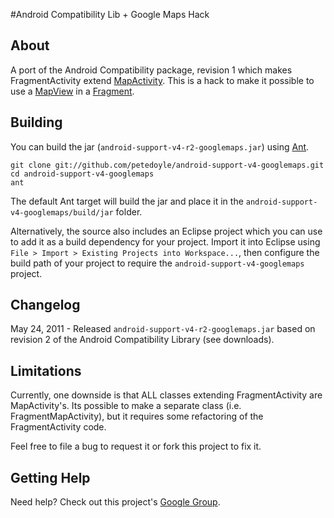 #Android Compatibility Lib + Google Maps Hack
## About
A port of the Android Compatibility package, revision 1 which makes FragmentActivity extend [MapActivity](http://code.google.com/android/add-ons/google-apis/reference/index.html?com/google/android/maps/MapActivity.html).  This is a hack to make it possible to use a [MapView](http://code.google.com/android/add-ons/google-apis/reference/index.html?com/google/android/maps/MapView.html) in a [Fragment](http://developer.android.com/reference/android/app/Fragment.html).

## Building
You can build the jar (`android-support-v4-r2-googlemaps.jar`) using [Ant](http://ant.apache.org).

    git clone git://github.com/petedoyle/android-support-v4-googlemaps.git
    cd android-support-v4-googlemaps
    ant

The default Ant target will build the jar and place it in the `android-support-v4-googlemaps/build/jar` folder.

Alternatively, the source also includes an Eclipse project which you can use to add it as a build dependency for your project.  Import it into Eclipse using `File > Import > Existing Projects into Workspace...`, then configure the build path of your project to require the `android-support-v4-googlemaps` project.

## Changelog
May 24, 2011 - Released `android-support-v4-r2-googlemaps.jar` based on revision 2 of the Android Compatibility Library (see downloads).

## Limitations
Currently, one downside is that ALL classes extending FragmentActivity are MapActivity's.  Its possible to make a separate class (i.e. FragmentMapActivity), but it requires some refactoring of the FragmentActivity code.

Feel free to file a bug to request it or fork this project to fix it.

## Getting Help
Need help?  Check out this project's [Google Group](http://groups.google.com/group/android-support-v4-googlemaps-support).
